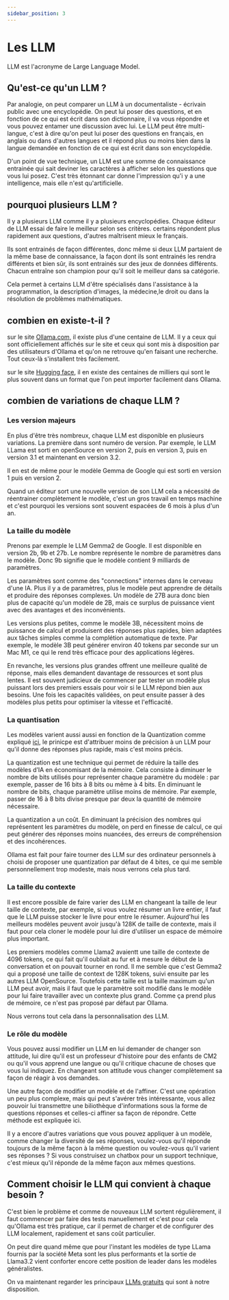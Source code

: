 ```yaml
---
sidebar_position: 3
---
```


# Les LLM

LLM est l'acronyme de Large Language Model.

## Qu'est-ce qu'un LLM ?

Par analogie, on peut comparer un LLM à un documentaliste - écrivain public avec une encyclopédie. On peut lui poser des questions, et en fonction de ce qui est écrit dans son dictionnaire, il va vous répondre et vous pouvez entamer une discussion avec lui. Le LLM peut être multi-langue, c'est à dire qu'on peut lui poser des questions en français, en anglais ou dans d'autres langues et il répond plus ou moins bien dans la langue demandée en fonction de ce qui est écrit dans son encyclopédie.

D'un point de vue technique, un LLM est une somme de connaissance entrainée qui sait deviner les caractères à afficher selon les questions que vous lui posez. C'est très étonnant car donne l'impression qu'i y a une intelligence, mais elle n'est qu'artificielle.

## pourquoi plusieurs LLM ?

Il y a plusieurs LLM comme il y a plusieurs encyclopédies. Chaque éditeur de LLM essai de faire le meilleur selon ses critères. certains répondent plus rapidement aux questions, d'autres maîtrisent mieux le français.

Ils sont entrainés de façon différentes, donc même si deux LLM partaient de la même base de connaissance, la façon dont ils sont entrainés les rendra différents et bien sûr, ils sont entrainés sur des jeux de données différents. Chacun entraîne son champion pour qu'il soit le meilleur dans sa catégorie.

Cela permet à certains LLM d'être spécialisés dans l'assistance à la programmation, la description d'images, la médecine,le droit ou dans la résolution de problèmes mathématiques.

## combien en existe-t-il ?

sur le site [Ollama.com](https://ollama.com), il existe plus d'une centaine de LLM. Il y a ceux qui sont officiellement affichés sur le site et ceux qui sont mis à disposition par des utilisateurs d'Ollama et qu'on ne retrouve qu'en faisant une recherche. Tout ceux-là s'installent très facilement.

sur le site [Hugging face](https://huggingface.com), il en existe des centaines de milliers qui sont le plus souvent dans un format que l'on peut importer facilement dans Ollama.

## combien de variations de chaque LLM ?

### Les version majeurs

En plus d'être très nombreux, chaque LLM est disponible en plusieurs variations. La première dans sont numéro de version. Par exemple, le LLM LLama est sorti en openSource en version 2, puis en version 3, puis en version 3.1 et maintenant en version 3.2.

Il en est de même pour le modèle Gemma de Google qui est sorti en version 1 puis en version 2.

Quand un éditeur sort une nouvelle version  de son LLM cela a nécessité de réentrainer complètement le modèle, c'est un gros travail en temps machine et c'est pourquoi les versions sont souvent espacées de 6 mois à plus d'un an.

### La taille du modèle

Prenons par exemple le LLM Gemma2 de Google. Il est disponible en version 2b, 9b et 27b. Le nombre représente le nombre de paramètres dans le modèle. Donc 9b signifie que le modèle contient 9 milliards de paramètres.

Les paramètres sont comme des "connections" internes dans le cerveau d'une IA. Plus il y a de paramètres, plus le modèle peut apprendre de détails et produire des réponses complexes. Un modèle de 27B aura donc bien plus de capacité qu'un modèle de 2B, mais ce surplus de puissance vient avec des avantages et des inconvénients.

Les versions plus petites, comme le modèle 3B, nécessitent moins de puissance de calcul et produisent des réponses plus rapides, bien adaptées aux tâches simples comme la complétion automatique de texte. Par exemple, le modèle 3B peut générer environ 40 tokens par seconde sur un Mac M1, ce qui le rend très efficace pour des applications légères.

En revanche, les versions plus grandes offrent une meilleure qualité de réponse, mais elles demandent davantage de ressources et sont plus lentes. Il est souvent judicieux de commencer par tester un modèle plus puissant lors des premiers essais pour voir si le LLM répond bien aux besoins. Une fois les capacités validées, on peut ensuite passer à des modèles plus petits pour optimiser la vitesse et l'efficacité.

### La quantisation

Les modèles varient aussi aussi en fonction de la Quantization comme expliqué [ici](https://www.manuel.fr/learn/Principes/Quantisastion), le prinicpe est d'attribuer moins de précision à un LLM pour qu'il donne des réponses plus rapide, mais c'est moins précis.

La quantization est une technique qui permet de réduire la taille des modèles d’IA en économisant de la mémoire. Cela consiste à diminuer le nombre de bits utilisés pour représenter chaque paramètre du modèle : par exemple, passer de 16 bits à 8 bits ou même à 4 bits. En diminuant le nombre de bits, chaque paramètre utilise moins de mémoire. Par exemple, passer de 16 à 8 bits divise presque par deux la quantité de mémoire nécessaire.

La quantization a un coût. En diminuant la précision des nombres qui représentent les paramètres du modèle, on perd en finesse de calcul, ce qui peut générer des réponses moins nuancées, des erreurs de compréhension et des incohérences.

Ollama est fait pour faire tourner des LLM sur des ordinateur personnels à choisi de proposer une quantization par défaut de 4 bites, ce qui me semble personnellement trop modeste, mais nous verrons cela plus tard.

### La taille du contexte

Il est encore possible de faire varier des LLM en changeant la taille de leur taille de contexte, par exemple, si vous voulez résumer un livre entier, il faut que le LLM puisse stocker le livre pour entre le résumer. Aujourd'hui les meilleurs modèles peuvent avoir jusqu'à 128K de taille de contexte, mais il faut pour cela cloner le modèle pour lui dire d'utiliser un espace de mémoire plus important.

Les premiers modèles comme Llama2 avaientt une taille de contexte de 4096 tokens, ce qui fait qu'il oubliait au fur et à mesure le début de la conversation et on pouvait tourner en rond. Il me semble que c'est Gemma2 qui a proposé une taille de context de 128K tokens, suivi ensuite par les autres LLM OpenSource. Toutefois cette taille est la taille maximum qu'un LLM peut avoir, mais il faut que le paramètre soit modifié dans le modèle pour lui faire travailler avec un contexte plus grand. Comme ça prend plus de mémoire, ce n'est pas proposé par défaut par Ollama.

Nous verrons tout cela dans la personnalisation des LLM.

### Le rôle du modèle

Vous pouvez aussi modifier un LLM en lui demander de changer son attitude, lui dire qu'il est un professeur d'histoire pour des enfants de CM2 ou qu'il vous apprend une langue ou qu'il critique chacune de choses que vous lui indiquez. En changeant son attitude vous changer complètement sa façon de réagir à vos demandes.

Une autre façon de modifier un modèle et de l'affiner. C'est une opération un peu plus complexe, mais qui peut s'avérer très intéressante, vous allez pouvoir lui transmettre une biliothèque d'informations sous la forme de questions réponses et celles-ci affiner sa façon de répondre. Cette méthode est expliquée ici.

Il y a encore d'autres variations que vous pouvez appliquer à un modèle, comme changer la diversité de ses réponses, voulez-vous qu'il réponde toujours de la même façon à la même question ou voulez-vous qu'il varient ses réponses ? Si vous construisez un chatbox pour un support technique, c'est mieux qu'il réponde de la même façon aux mêmes questions.

## Comment choisir le LLM qui convient à chaque besoin ?

C'est bien le problème et comme de nouveaux LLM sortent régulièrement, il faut commencer par faire des tests manuellement et c'est pour cela qu'Ollama est très pratique, car il permet de charger et de configurer des LLM localement, rapidement et sans coût particulier.

On peut dire quand même que pour l'instant les modèles de type LLama fournis par la société Meta sont les plus performants et la sortie de Llama3.2 vient conforter encore cette position de leader dans les modèles généralistes.

On va maintenant regarder les principaux [LLMs gratuits](/category/llms-gratuits) qui sont à notre disposition.
